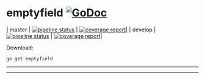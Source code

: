 # emptyfield [![GoDoc](https://godoc.org/emptyfield?status.svg)](https://godoc.org/emptyfield)
| master     | [![pipeline status](https://gitlab.w6d.io/w6d/library/emptyfield/badges/master/pipeline.svg)](https://gitlab.w6d.io/w6d/library/emptyfield/commits/master) | [![coverage report](https://gitlab.w6d.io/w6d/library/emptyfield/badges/master/coverage.svg)](https://gitlab.w6d.io/w6d/library/emptyfield/commits/master)|
| develop     | [![pipeline status](https://gitlab.w6d.io/w6d/library/emptyfield/badges/develop/pipeline.svg)](https://gitlab.w6d.io/w6d/library/emptyfield/commits/develop) | [![coverage report](https://gitlab.w6d.io/w6d/library/emptyfield/badges/develop/coverage.svg)](https://gitlab.w6d.io/w6d/library/emptyfield/commits/develop)|

Download:
```shell
go get emptyfield
```

* * *


* * *
